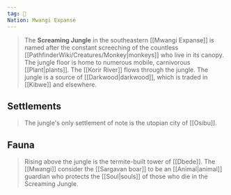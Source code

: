```yaml
---
tag: 🌲
Nation: Mwangi Expanse
---
```

> The **Screaming Jungle** in the southeastern [[Mwangi Expanse]] is named after the constant screeching of the countless [[PathfinderWiki/Creatures/Monkey|monkeys]] who live in its canopy. The jungle floor is home to numerous mobile, carnivorous [[Plant|plants]]. The [[Korir River]] flows through the jungle. The jungle is a source of [[Darkwood|darkwood]], which is traded in [[Kibwe]] and elsewhere.


## Settlements

> The jungle's only settlement of note is the utopian city of [[Osibu]].


## Fauna

> Rising above the jungle is the termite-built tower of [[Dbede]]. The [[Mwangi]] consider the [[Sargavan boar]] to be an [[Animal|animal]] guardian who protects the [[Soul|souls]] of those who die in the Screaming Jungle.








